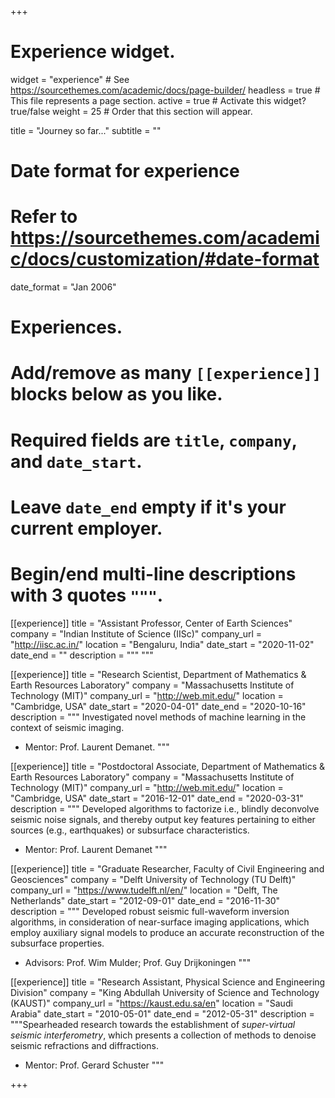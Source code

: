 +++
# Experience widget.
widget = "experience"  # See https://sourcethemes.com/academic/docs/page-builder/
headless = true  # This file represents a page section.
active = true  # Activate this widget? true/false
weight = 25  # Order that this section will appear.

title = "Journey so far..."
subtitle = ""

# Date format for experience
#   Refer to https://sourcethemes.com/academic/docs/customization/#date-format
date_format = "Jan 2006"

# Experiences.
#   Add/remove as many `[[experience]]` blocks below as you like.
#   Required fields are `title`, `company`, and `date_start`.
#   Leave `date_end` empty if it's your current employer.
#   Begin/end multi-line descriptions with 3 quotes `"""`.
[[experience]]
  title = "Assistant Professor, Center of Earth Sciences"
  company = "Indian Institute of Science (IISc)"
  company_url = "http://iisc.ac.in/"
  location = "Bengaluru, India"
  date_start = "2020-11-02"
  date_end = ""
  description = """
  """

[[experience]]
  title = "Research Scientist, Department of Mathematics & Earth Resources Laboratory"
  company = "Massachusetts Institute of Technology (MIT)"
  company_url = "http://web.mit.edu/"
  location = "Cambridge, USA"
  date_start = "2020-04-01"
  date_end = "2020-10-16"
  description = """
Investigated novel methods of machine learning in the
context of seismic imaging.
* Mentor: Prof. Laurent Demanet.
  """

[[experience]]
  title = "Postdoctoral Associate, Department of Mathematics & Earth Resources Laboratory"
  company = "Massachusetts Institute of Technology (MIT)"
  company_url = "http://web.mit.edu/"
  location = "Cambridge, USA"
  date_start = "2016-12-01"
  date_end = "2020-03-31"
  description = """
  Developed algorithms to factorize i.e., blindly deconvolve seismic noise signals, and
thereby output key features pertaining to either sources (e.g., earthquakes) or subsurface characteristics. 
* Mentor: Prof. Laurent Demanet 
  """

[[experience]]
  title = "Graduate Researcher, Faculty of Civil Engineering and Geosciences"
  company = "Delft University of Technology (TU Delft)"
  company_url = "https://www.tudelft.nl/en/"
  location = "Delft, The Netherlands"
  date_start = "2012-09-01"
  date_end = "2016-11-30"
  description = """
  Developed robust seismic full-waveform inversion algorithms, in consideration of 
  near-surface imaging applications, which employ auxiliary signal models to produce an accurate reconstruction of the subsurface properties. 
* Advisors: Prof. Wim Mulder; Prof. Guy Drijkoningen
"""

[[experience]]
  title = "Research Assistant, Physical Science and Engineering Division"
  company = "King Abdullah University of Science and Technology (KAUST)"
  company_url = "https://kaust.edu.sa/en"
  location = "Saudi Arabia"
  date_start = "2010-05-01"
  date_end = "2012-05-31"
  description = """Spearheaded research towards the establishment of _super-virtual seismic interferometry_, which presents a collection of methods to denoise seismic refractions and diffractions.  
* Mentor: Prof. Gerard Schuster
"""


+++
